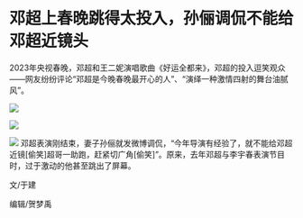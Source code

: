 # 邓超上春晚跳得太投入，孙俪调侃不能给邓超近镜头

2023年央视春晚，邓超和王二妮演唱歌曲《好运全都来》，邓超的投入逗笑观众——网友纷纷评论“邓超是今晚春晚最开心的人”、“演绎一种激情四射的舞台油腻风”。

![](https://inews.gtimg.com/newsapp_match/0/15622086827/0)

![](https://inews.gtimg.com/newsapp_match/0/15622086833/0)

![](https://inews.gtimg.com/newsapp_match/0/15622086840/0)
邓超表演刚结束，妻子孙俪就发微博调侃，“今年导演有经验了，就不能给邓超近镜[偷笑]超哥一助跑，赶紧切广角[偷笑]”。原来，去年邓超与李宇春表演节目时，过于激动的他甚至跳出了屏幕。

文/于建

编辑/贺梦禹

